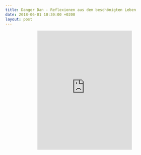 ```yaml
---
title: Danger Dan - Reflexionen aus dem beschönigten Leben
date: 2018-06-01 10:30:00 +0200
layout: post
---
```

<center>
<iframe src="https://open.spotify.com/embed/album/74CrIDwLDcI8HFvye6Vkht" width="300" height="380" frameborder="0" allowtransparency="true"></iframe>
</center>